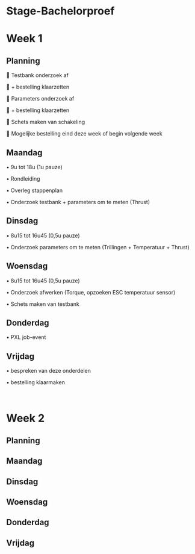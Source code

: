 # Stage-Bachelorproef

# Week 1
## Planning
	Testbank onderzoek af 

	+ bestelling klaarzetten

	Parameters onderzoek af 

	+ bestelling klaarzetten

	Schets maken van schakeling

	Mogelijke bestelling eind deze week of begin volgende week
## Maandag
•	9u tot 18u (1u pauze)

•	Rondleiding

•	Overleg stappenplan

•	Onderzoek testbank + parameters om te meten (Thrust)


## Dinsdag
•	8u15 tot 16u45 (0,5u pauze)

•	Onderzoek parameters om te meten (Trillingen + Temperatuur + Thrust)


## Woensdag
•	8u15 tot 16u45 (0,5u pauze)

•	Onderzoek afwerken (Torque, opzoeken ESC temperatuur sensor)

•	Schets maken van testbank


## Donderdag
•	PXL job-event


## Vrijdag
•	bespreken van deze onderdelen

•	bestelling klaarmaken

 
# Week 2
## Planning

## Maandag

## Dinsdag

## Woensdag

## Donderdag

## Vrijdag
